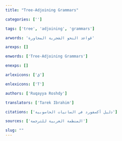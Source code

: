 ```yaml
---
title: "Tree-Adjoining Grammars"

categories: ['']

tags: ['tree', 'adjoining', 'grammars']

arwords: 'قواعد النحو الشجرية المجاورة'

arexps: []

enwords: ['Tree-Adjoining Grammars']

enexps: []

arlexicons: ['ق']

enlexicons: ['T']

authors: ['Ruqayya Roshdy']

translators: ['Tarek Ibrahim']

citations: ['دليل أكسفورد في السانيات الحاسوبية']

sources: ['المنظمة العربية للترجمة']

slug: ""
---
```

